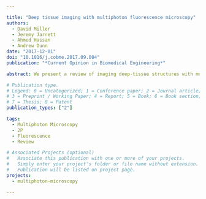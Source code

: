 ```yaml
---

title: "Deep tissue imaging with multiphoton fluorescence microscopy"
authors:
  - David Miller
  - Jeremy Jarrett
  - Ahmed Hassan
  - Andrew Dunn
date: "2017-12-01"
doi: "10.1016/j.cobme.2017.09.004"
publication: "*Current Opinion in Biomedical Engineering*"

abstract: We present a review of imaging deep-tissue structures with multiphoton microscopy. We examine the effects of light scattering and absorption due to the optical properties of biological sample and identify 1300 nm and 1700 nm as ideal excitation wavelengths. We summarize the availability of fluorophores for multiphoton microscopy as well as ultrafast laser sources to excite available fluorophores. Lastly, we discuss the applications of multiphoton microscopy for neuroscience.

# Publication type.
# Legend: 0 = Uncategorized; 1 = Conference paper; 2 = Journal article;
# 3 = Preprint / Working Paper; 4 = Report; 5 = Book; 6 = Book section;
# 7 = Thesis; 8 = Patent
publication_types: ["2"]

tags:
  - Multiphoton Microscopy
  - 2P
  - Fluorescence
  - Review

# Associated Projects (optional)
#   Associate this publication with one or more of your projects.
#   Simply enter your project's folder or file name without extension.
#   Publication will be listed on project page.
projects:
  - multiphoton-microscopy

---
```

